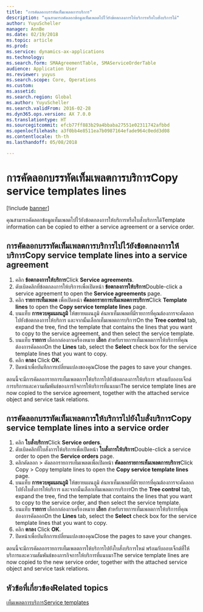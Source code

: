 ```yaml
---
title: "การคัดลอกบรรทัดเท็มเพลตการบริการ"
description: "คุณสามารถคัดลอกข้อมูลเท็มเพลตไปไว้ยังข้อตกลงการให้บริการหรือใบสั่งบริการได้"
author: YuyuScheller
manager: AnnBe
ms.date: 02/19/2018
ms.topic: article
ms.prod: 
ms.service: dynamics-ax-applications
ms.technology: 
ms.search.form: SMAAgreementTable, SMAServiceOrderTable
audience: Application User
ms.reviewer: yuyus
ms.search.scope: Core, Operations
ms.custom: 
ms.assetid: 
ms.search.region: Global
ms.author: YuyuScheller
ms.search.validFrom: 2016-02-28
ms.dyn365.ops.version: AX 7.0.0
ms.translationtype: HT
ms.sourcegitcommit: efcb77ff883b29a4bbaba27551e02311742afbbd
ms.openlocfilehash: a3f0bb4e8511ea7b0987164efade964c0edd3d08
ms.contentlocale: th-th
ms.lasthandoff: 05/08/2018

---
```


# <a name="copy-service-templates-lines"></a><span data-ttu-id="d790f-103">การคัดลอกบรรทัดเท็มเพลตการบริการ</span><span class="sxs-lookup"><span data-stu-id="d790f-103">Copy service templates lines</span></span> 

[!include [banner](../includes/banner.md)]

<span data-ttu-id="d790f-104">คุณสามารถคัดลอกข้อมูลเท็มเพลตไปไว้ยังข้อตกลงการให้บริการหรือใบสั่งบริการได้</span><span class="sxs-lookup"><span data-stu-id="d790f-104">Template information can be copied to either a service agreement or a service order.</span></span>

## <a name="copy-service-template-lines-into-a-service-agreement"></a><span data-ttu-id="d790f-105">การคัดลอกบรรทัดเท็มเพลตการบริการไปไว้ยังข้อตกลงการให้บริการ</span><span class="sxs-lookup"><span data-stu-id="d790f-105">Copy service template lines into a service agreement</span></span>

1. <span data-ttu-id="d790f-106">คลิก **ข้อตกลงการให้บริการ**</span><span class="sxs-lookup"><span data-stu-id="d790f-106">Click **Service agreements**.</span></span>
2. <span data-ttu-id="d790f-107">ดับเบิลคลิกที่ข้อตกลงการให้บริการเพื่อเปิดหน้า **ข้อตกลงการให้บริการ**</span><span class="sxs-lookup"><span data-stu-id="d790f-107">Double-click a service agreement to open the **Service agreements** page.</span></span>
3. <span data-ttu-id="d790f-108">คลิก **รายการเท็มเพลต** เพื่อเปิดหน้า **คัดลอกรายการเท็มเพลตการบริการ**</span><span class="sxs-lookup"><span data-stu-id="d790f-108">Click **Template lines** to open the **Copy service template lines** page.</span></span>
4. <span data-ttu-id="d790f-109">บนแท็บ **การควบคุมแผนภูมิ** ให้ขยายแผนภูมิ ค้นหาเท็มเพลตที่มีรายการที่คุณต้องการจะคัดลอกไปยังข้อตกลงการให้บริการ และจากนั้นเลือกเท็มเพลตการบริการ</span><span class="sxs-lookup"><span data-stu-id="d790f-109">On the **Tree control** tab, expand the tree, find the template that contains the lines that you want to copy to the service agreement, and then select the service template.</span></span>
5. <span data-ttu-id="d790f-110">บนแท็บ **รายการ** เลือกกล่องกาเครื่องหมาย **เลือก** สำหรับรายการเท็มเพลตการให้บริการที่คุณต้องการคัดลอก</span><span class="sxs-lookup"><span data-stu-id="d790f-110">On the **Lines** tab, select the **Select** check box for the service template lines that you want to copy.</span></span>
6. <span data-ttu-id="d790f-111">คลิก **ตกลง** </span><span class="sxs-lookup"><span data-stu-id="d790f-111">Click **OK**.</span></span>
7. <span data-ttu-id="d790f-112">ปิดหน้าเพื่อบันทึกการเปลี่ยนแปลงของคุณ</span><span class="sxs-lookup"><span data-stu-id="d790f-112">Close the pages to save your changes.</span></span>

<span data-ttu-id="d790f-113">ตอนนี้จะมีการคัดลอกรายการเท็มเพลตการให้บริการไปยังข้อตกลงการให้บริการ พร้อมกับออบเจ็กต์การบริการและความสัมพันธ์ของภารกิจการให้บริการที่แนบมา</span><span class="sxs-lookup"><span data-stu-id="d790f-113">The service template lines are now copied to the service agreement, together with the attached service object and service task relations.</span></span>

## <a name="copy-service-template-lines-into-a-service-order"></a><span data-ttu-id="d790f-114">การคัดลอกบรรทัดเท็มเพลตการให้บริการไปยังใบสั่งบริการ</span><span class="sxs-lookup"><span data-stu-id="d790f-114">Copy service template lines into a service order</span></span>

1. <span data-ttu-id="d790f-115">คลิก **ใบสั่งบริการ**</span><span class="sxs-lookup"><span data-stu-id="d790f-115">Click **Service orders**.</span></span>
2. <span data-ttu-id="d790f-116">ดับเบิลคลิกที่ใบสั่งการให้บริการเพื่อเปิดหน้า **ใบสั่งการให้บริการ**</span><span class="sxs-lookup"><span data-stu-id="d790f-116">Double-click a service order to open the **Service orders** page.</span></span>
3. <span data-ttu-id="d790f-117">คลิกคัดลอก \> คัดลอกรายการเท็มเพลตเพื่อเปิดหน้า **คัดลอกรายการเท็มเพลตการบริการ**</span><span class="sxs-lookup"><span data-stu-id="d790f-117">Click Copy \> Copy template lines to open the **Copy service template lines** page.</span></span>
4. <span data-ttu-id="d790f-118">บนแท็บ **การควบคุมแผนภูมิ** ให้ขยายแผนภูมิ ค้นหาเท็มเพลตที่มีรายการที่คุณต้องการจะคัดลอกไปยังใบสั่งการให้บริการ และจากนั้นเลือกเท็มเพลตการบริการ</span><span class="sxs-lookup"><span data-stu-id="d790f-118">On the **Tree control** tab, expand the tree, find the template that contains the lines that you want to copy to the service order, and then select the service template.</span></span>
5. <span data-ttu-id="d790f-119">บนแท็บ **รายการ** เลือกกล่องกาเครื่องหมาย **เลือก** สำหรับรายการเท็มเพลตการให้บริการที่คุณต้องการคัดลอก</span><span class="sxs-lookup"><span data-stu-id="d790f-119">On the **Lines** tab, select the **Select** check box for the service template lines that you want to copy.</span></span>
6. <span data-ttu-id="d790f-120">คลิก **ตกลง** </span><span class="sxs-lookup"><span data-stu-id="d790f-120">Click **OK**.</span></span>
7. <span data-ttu-id="d790f-121">ปิดหน้าเพื่อบันทึกการเปลี่ยนแปลงของคุณ</span><span class="sxs-lookup"><span data-stu-id="d790f-121">Close the pages to save your changes.</span></span>

<span data-ttu-id="d790f-122">ตอนนี้จะมีการคัดลอกรายการเท็มเพลตการให้บริการไปยังใบสั่งบริการใหม่ พร้อมกับออบเจ็กต์ที่ให้บริการและความสัมพันธ์ของภารกิจการให้บริการที่แนบมา</span><span class="sxs-lookup"><span data-stu-id="d790f-122">The service template lines are now copied to the new service order, together with the attached service object and service task relations.</span></span> 

## <a name="related-topics"></a><span data-ttu-id="d790f-123">หัวข้อที่เกี่ยวข้อง</span><span class="sxs-lookup"><span data-stu-id="d790f-123">Related topics</span></span>

[<span data-ttu-id="d790f-124">เท็มเพลตการบริการ</span><span class="sxs-lookup"><span data-stu-id="d790f-124">Service templates</span></span>](service-template.md)



